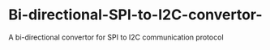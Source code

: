 # Bi-directional-SPI-to-I2C-convertor-
A bi-directional convertor for SPI to I2C communication protocol

